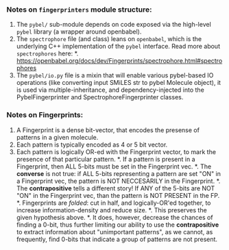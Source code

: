 ### Notes on `fingerprinters` module structure:
1. The `pybel/` sub-module depends on code exposed via the high-level `pybel`
library (a wrapper around openbabel).
2. The `spectrophore` file (and class) leans on `openbabel`, which is the
underlying C++ implementation of the `pybel` interface. Read more about 
`spectrophores` here: 
 *. https://openbabel.org/docs/dev/Fingerprints/spectrophore.html#spectrophores
3. The `pybel/io.py` file is a mixin that will enable various pybel-based
IO operations (like converting input SMiLES str to pybel Molecule object),
it is used via multiple-inheritance, and dependency-injected into the
PybelFingerprinter and SpectrophoreFingerprinter classes.


### Notes on Fingerprints:

1. A Fingerprint is a dense bit-vector, that encodes the presense of patterns
in a given molecule. 
2. Each pattern is typically encoded as 4 or 5 bit vector.
3. Each pattern is logically OR-ed with the Fingerprint vector, to mark the
presence of that particular pattern.
  *. If a pattern is present in a Fingerprint, then ALL 5-bits must be set in
  the Fingerprint vec.
  *. The **converse** is not true: if ALL 5-bits representing a pattern are set
  "ON" in a Fingerprint vec, the pattern is NOT NECCESARILY in the Fingerprint.
  *. The **contrapositive** tells a different story! If ANY of the 5-bits are
  NOT "ON" in the Fingerprint vec, than the pattern is NOT PRESENT in the FP.
  *. Fingerprints are *folded*: cut in half, and logically-OR'ed together, to
  increase information-density and reduce size.
  *. This preserves the given hypothesis above.
  *. It does, however, decrease the chances of finding a 0-bit, thus further
  limiting our ability to use the **contrapositive** to extract information
  about "unimportant patterns", as we cannot, as frequently, find 0-bits that
  indicate a group of patterns are not present.
